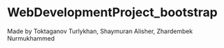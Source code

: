# WebDevelopmentProject_bootstrap
Made by Toktaganov Turlykhan, Shaymuran Alisher, Zhardembek Nurmukhammed
